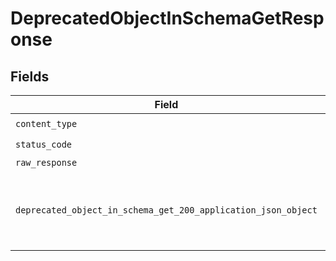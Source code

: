 # DeprecatedObjectInSchemaGetResponse


## Fields

| Field                                                                                                                                            | Type                                                                                                                                             | Required                                                                                                                                         | Description                                                                                                                                      |
| ------------------------------------------------------------------------------------------------------------------------------------------------ | ------------------------------------------------------------------------------------------------------------------------------------------------ | ------------------------------------------------------------------------------------------------------------------------------------------------ | ------------------------------------------------------------------------------------------------------------------------------------------------ |
| `content_type`                                                                                                                                   | *String*                                                                                                                                         | :heavy_check_mark:                                                                                                                               | N/A                                                                                                                                              |
| `status_code`                                                                                                                                    | *Integer*                                                                                                                                        | :heavy_check_mark:                                                                                                                               | N/A                                                                                                                                              |
| `raw_response`                                                                                                                                   | [Faraday::Response](https://www.rubydoc.info/gems/faraday/Faraday/Response)                                                                      | :heavy_minus_sign:                                                                                                                               | N/A                                                                                                                                              |
| `deprecated_object_in_schema_get_200_application_json_object`                                                                                    | [T.nilable(Operations::DeprecatedObjectInSchemaGet200ApplicationJSON)](../../models/operations/deprecatedobjectinschemaget200applicationjson.md) | :heavy_minus_sign:                                                                                                                               | A successful response that contains a deprecatedObject sent in the request body                                                                  |